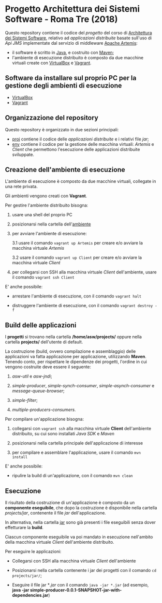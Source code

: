 # Progetto Architettura dei Sistemi Software - Roma Tre (2018)

Questo repository contiene il codice del *progetto* 
del corso di [Architettura dei Sistemi Software](http://cabibbo.dia.uniroma3.it/asw/), 
relativo ad *applicazioni distribuite* basate sull'uso di *Api JMS* 
implementate dal servizio di middleware [Apache Artemis](https://activemq.apache.org/artemis/): 
* il software è scritto in [Java](http://www.oracle.com/technetwork/java/index.html), 
  e costruito con [Maven](https://maven.apache.org/); 
* l'ambiente di esecuzione distribuito è composto 
  da due macchine virtuali create con 
  [VirtualBox](https://www.virtualbox.org/)
  e [Vagrant](https://www.vagrantup.com/).

## Software da installare sul proprio PC per la gestione degli ambienti di esecuzione  

* [VirtualBox](https://www.virtualbox.org/)
* [Vagrant](https://www.vagrantup.com/) 

## Organizzazione del repository 

Questo repository è organizzato in due sezioni principali: 
* [proj](proj/) contiene il codice delle *applicazioni distribuite*
	e i relativi file *jar*; 
* [env](env/) contiene il codice per la gestione delle macchina virtuali:
  *Artemis* e *Client* che permettono l'esecuzione delle applicazioni distribuite sviluppate. 
  

## Creazione dell'ambiente di esecuzione

L'ambiente di esecuzione è composto da due macchine virtuali, 
collegate in una rete privata. 

Gli ambienti vengono creati con **Vagrant**.

Per gestire l'ambiente distribuito bisogna:

1. usare una shell del proprio PC 

2. posizionarsi nella cartella dell'[ambiente](env/VMs/)

3. per avviare l'ambiente di esecuzione:

	3.1 usare il comando `vagrant up Artemis` per creare e/o avviare la macchina virtuale *Artemis*

	3.2 usare il comando `vagrant up Client` per creare e/o avviare la macchina virtuale *Client*

4. per collegarsi con SSH alla macchina virtuale *Client* dell'ambiente, usare il comando `vagrant ssh Client`
    
E' anche possibile: 

* arrestare l'ambiente di esecuzione, con il comando `vagrant halt`

* distruggere l'ambiente di esecuzione, con il comando `vagrant destroy -f` 

## Build delle applicazioni

I **progetti** si trovano 
nella cartella **/home/asw/projects/** oppure nella cartella **projects/** dell'utente di default. 

La costruzione (build, ovvero compilazione e assemblaggio) delle applicazioni 
va fatta applicazione per applicazione, 
utilizzando **Maven**. 
Tenendo conto, per rispettare le dipendenze dei progetti, l'ordine in cui vengono costruite deve essere il seguente:

1. *asw-util* e *asw-jndi*;

2. *simple-producer*, *simple-synch-consumer*, *simple-asynch-consumer* e *message-queue-browser*;

3. *simple-filter*;

4. *multiple-producers-consumers*.


Per compilare un'applicazione bisogna: 

1. collegarsi con `vagrant ssh` alla macchina virtuale **Client** 
   dell'ambiente distribuito, su cui sono installati *Java SDK* e *Maven* 

2. posizionarsi nella cartella principale dell'applicazione di interesse 

3. per compilare e assemblare l'applicazione, usare il comando `mvn install` 

E' anche possibile: 

* ripulire la build di un'applicazione, con il comando `mvn clean`


## Esecuzione 

Il risultato della costruzione di un'applicazione 
è composto da un **componente eseguibile**, 
che dopo la costruzione è disponibile nella cartella *projects/jar*,
contenente il file *jar* dell'applicazione. 

In alternativa, nella cartella [jar](proj/jar/) 
sono già presenti i file eseguibili senza dover effetturare la **build**.

Ciascun componente eseguibile va poi mandato in esecuzione 
nell'ambito della macchina virtuale *Client* dell'ambiente distribuito. 

Per eseguire le applicazioni:

* Collegarsi con SSH alla macchina virtuale *Client* dell'ambiente

* Posizionarsi nella cartella contenente i jar dei progetti con il comando `cd projects/jar/`;

* Eseguire il file jar **.jar* con il comando `java -jar *.jar` 
(ad esempio, **java -jar simple-producer-0.0.1-SNAPSHOT-jar-with-dependencies.jar**)

